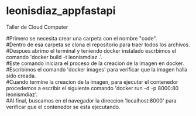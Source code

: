 # leonisdiaz_appfastapi
Taller de Cloud Computer

#Primero se necesita crear una carpeta con el nombre "code".  
#Dentro de esa carpeta se clona el repositorio para traer todos los archivos.  
#Despues abrimo el terminal y teniendo docker instalado escrbimos el comando 'docker build -t leonismdiaz .'.  
#Este comando iniciara el proceso de la creacion de la imagen en docker.  
#Escribimos el comando 'docker images' para verificar que la imagen halla sido creada.  
#Cuando termine la creacion de la imagen, para ejecutar el contenedor procedemos a escribir el siguiente comando 'docker run -d -p 8000:80 leonismdiaz'.  
#Al final, buscamos en el navegador la direccion 'localhost:8000' para verificar que el contenedor se esta ejecutando.  

####


